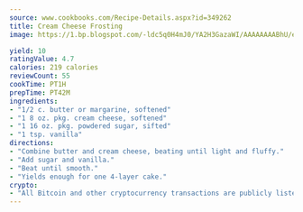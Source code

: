 ```yaml
---
source: www.cookbooks.com/Recipe-Details.aspx?id=349262
title: Cream Cheese Frosting
image: https://1.bp.blogspot.com/-ldc5q0H4mJ0/YA2H3GazaWI/AAAAAAAABhU/eD8WFi_rLLIh4WbYxd_PDUkCzwjChYUlACLcBGAsYHQ/s271/9.png

yield: 10
ratingValue: 4.7
calories: 219 calories
reviewCount: 55
cookTime: PT1H
prepTime: PT42M
ingredients:
- "1/2 c. butter or margarine, softened"
- "1 8 oz. pkg. cream cheese, softened"
- "1 16 oz. pkg. powdered sugar, sifted"
- "1 tsp. vanilla"
directions:
- "Combine butter and cream cheese, beating until light and fluffy."
- "Add sugar and vanilla."
- "Beat until smooth."
- "Yields enough for one 4-layer cake."
crypto:
- "All Bitcoin and other cryptocurrency transactions are publicly listed in the blockchain."
---
```

